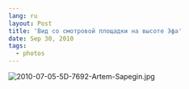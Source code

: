 ```yaml
---
lang: ru
layout: Post
title: 'Вид со смотровой площадки на высоте Эфа'
date: Sep 30, 2010
tags:
  - photos
---
```


![2010-07-05-5D-7692-Artem-Sapegin.jpg](photo://236)
